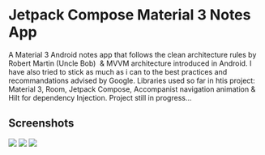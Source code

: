 # Jetpack Compose Material 3 Notes App
A Material 3 Android notes app that follows the clean architecture rules by Robert Martin (Uncle Bob)  & MVVM architecture introduced in Android. I have also tried to stick as much as i can to the best practices and recommandations advised by Google. 
Libraries used so far in htis project: 
Material 3, Room, Jetpack Compose, Accompanist navigation animation & Hilt for dependency Injection.
Project still in progress...





## Screenshots
<img src="https://i.ibb.co/4T38G05/Artboard1.png"/>
<img src="https://i.ibb.co/YNWxdXc/Artboard2.png"/>
<img src="https://i.ibb.co/L59FWby/Artboard3.png"/>







